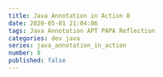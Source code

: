 ```yaml
---
title: Java Annotation in Action 8
date: 2020-05-01 21:04:06
tags: Java Annotation APT PAPA Reflection
categories: dev java
series: java_annotation_in_action
number: 8
published: false
---
```


